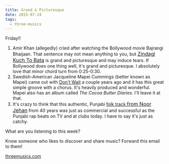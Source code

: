 ```yaml
---
title: Grand & Picturesque
date: 2015-07-24
tags:
  - three-musics
---
```


Friday!!

1. Amir Khan (allegedly) cried after watching the Bollywood movie Bajrangi Bhaijaan. That sentence may not mean anything to you, but <a href="https://www.youtube.com/watch?v=jwrCYAIdkeM" style="font-size: 16px;">Zindagi Kuch To Bata</a> is grand and picturesque and may induce tears. If Bollywood does one thing well, it's grand and picturesque. I absolutely love that minor chord turn from 0:25-0:30.
1. Swedish-American Jacqueline Mapei Cummings (better known as Mapei) came out with <a href="https://www.youtube.com/watch?v=UPo7iNKoCGQ">Don't Wait</a> a couple years ago and it has this great simple groove with a chorus. It's heavily produced and wonderful. Mapei also has an album called <em>The Cocoa Butter Diaries</em>. I'll leave it at that.
1. It's crazy to think that this authentic, Punjabi <a href="http://www.youtube.com/watch?v=epyzNyB6gF8">folk track </a><a href="https://www.youtube.com/watch?v=epyzNyB6gF8" style="font-size: 16px;">from Noor Jehan</a> from 40 years was just as commercial and successful as the Punjabi rap beats on TV and at clubs today. I have to say it's just as catchy.

What are you listening to this week?

Know someone who likes to discover and share music? Forward this email to them!

<a href="http://threemusics.com">threemusics.com</a>
